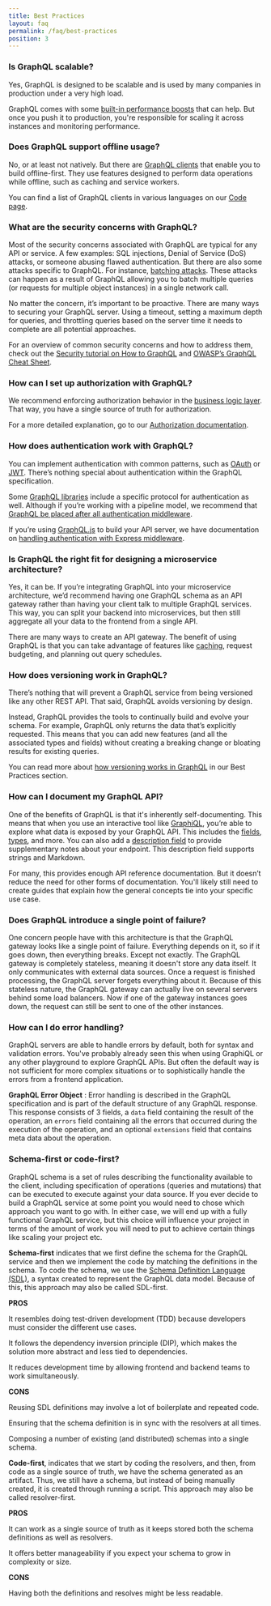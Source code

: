 ```yaml
---
title: Best Practices
layout: faq
permalink: /faq/best-practices
position: 3
---
```


### Is GraphQL scalable?

Yes, GraphQL is designed to be scalable and is used by many companies in production under a very high load.

GraphQL comes with some [built-in performance boosts](#how-does-graphql-affect-my-product-s-performance) that can help. But once you push it to production, you're responsible for scaling it across instances and monitoring performance.

### Does GraphQL support offline usage?

No, or at least not natively. But there are [GraphQL clients](#what-is-a-graphql-client-and-why-would-i-need-one) that enable you to build offline-first. They use features designed to perform data operations while offline, such as caching and service workers.

You can find a list of GraphQL clients in various languages on our [Code page](/code/).

### What are the security concerns with GraphQL?

Most of the security concerns associated with GraphQL are typical for any API or service. A few examples: SQL injections, Denial of Service (DoS) attacks, or someone abusing flawed authentication. But there are also some attacks specific to GraphQL. For instance, [batching attacks](https://cheatsheetseries.owasp.org/cheatsheets/GraphQL_Cheat_Sheet.html#batching-attacks). These attacks can happen as a result of GraphQL allowing you to batch multiple queries (or requests for multiple object instances) in a single network call. 

No matter the concern, it’s important to be proactive. There are many ways to securing your GraphQL server. Using a timeout, setting a maximum depth for queries, and throttling queries based on the server time it needs to complete are all potential approaches. 

For an overview of common security concerns and how to address them, check out the [Security tutorial on How to GraphQL](https://www.howtographql.com/advanced/4-security/) and [OWASP’s GraphQL Cheat Sheet](https://cheatsheetseries.owasp.org/cheatsheets/GraphQL_Cheat_Sheet.html).

### How can I set up authorization with GraphQL?

We recommend enforcing authorization behavior in the [business logic layer](/learn/thinking-in-graphs/#business-logic-layer). That way, you have a single source of truth for authorization. 

For a more detailed explanation, go to our [Authorization documentation](/learn/authorization/).

### How does authentication work with GraphQL?

You can implement authentication with common patterns, such as [OAuth](https://oauth.net/) or [JWT](https://jwt.io/). There’s nothing special about authentication within the GraphQL specification. 

Some [GraphQL libraries](/code/#language-support) include a specific protocol for authentication as well. Although if you’re working with a pipeline model, we recommend that [GraphQL be placed after all authentication middleware](/learn/serving-over-http/#web-request-pipeline).

If you’re using [GraphQL.js](/graphql-js/) to build your API server, we have documentation on [handling authentication with Express middleware](/graphql-js/authentication-and-express-middleware/).

### Is GraphQL the right fit for designing a microservice architecture?

Yes, it can be. If you’re integrating GraphQL into your microservice architecture, we’d recommend having one GraphQL schema as an API gateway rather than having your client talk to multiple GraphQL services. This way, you can split your backend into microservices, but then still aggregate all your data to the frontend from a single API.

There are many ways to create an API gateway. The benefit of using GraphQL is that you can take advantage of features like [caching](/learn/caching/), request budgeting, and planning out query schedules.

### How does versioning work in GraphQL?

There’s nothing that will prevent a GraphQL service from being versioned like any other REST API. That said, GraphQL avoids versioning by design. 

Instead, GraphQL provides the tools to continually build and evolve your schema. For example, GraphQL only returns the data that’s explicitly requested. This means that you can add new features (and all the associated types and fields) without creating a breaking change or bloating results for existing queries.

You can read more about [how versioning works in GraphQL](/learn/best-practices/#versioning) in our Best Practices section.

### How can I document my GraphQL API?

One of the benefits of GraphQL is that it's inherently self-documenting. This means that when you use an interactive tool like [GraphiQL](https://github.com/graphql/graphiql), you’re able to explore what data is exposed by your GraphQL API. This includes the [fields](/learn/queries/#fields), [types](/learn/schema/#type-system), and more. You can also add a [description field](https://spec.graphql.org/draft/#sec-Documentation) to provide supplementary notes about your endpoint. This description field supports strings and Markdown.

For many, this provides enough API reference documentation. But it doesn’t reduce the need for other forms of documentation. You'll likely still need to create guides that explain how the general concepts tie into your specific use case.

### Does GraphQL introduce a single point of failure?

One concern people have with this architecture is that the GraphQL gateway looks like a single point of failure. Everything depends on it, so if it goes down, then everything breaks. Except not exactly. The GraphQL gateway is completely stateless, meaning it doesn't store any data itself. It only communicates with external data sources. Once a request is finished processing, the GraphQL server forgets everything about it. Because of this stateless nature, the GraphQL gateway can actually live on several servers behind some load balancers. Now if one of the gateway instances goes down, the request can still be sent to one of the other instances.

### How can I do error handling?

GraphQL servers are able to handle errors by default, both for syntax and validation errors. You've probably already seen this when using GraphiQL or any other playground to explore GraphQL APIs. But often the default way is not sufficient for more complex situations or to sophistically handle the errors from a frontend application.

**GraphQL Error Object** : Error handling is described in the GraphQL specification and is part of the default structure of any GraphQL response. This response consists of 3 fields, a `data` field containing the result of the operation, an `errors` field containing all the errors that occurred during the execution of the operation, and an optional `extensions` field that contains meta data about the operation.

### Schema-first or code-first?

GraphQL schema is a set of rules describing the functionality available to the client, including specification of operations (queries and mutations) that can be executed to execute against your data source. If you ever decide to build a GraphQL service at some point you would need to chose which approach you want to go with. In either case, we will end up with a fully functional GraphQL service, but this choice will influence your project in terms of the amount of work you will need to put to achieve certain things like scaling your project etc.

**Schema-first** indicates that we first define the schema for the GraphQL service and then we implement the code by matching the definitions in the schema. To code the schema, we use the [Schema Definition Language (SDL)]('https://www.howtographql.com/basics/2-core-concepts/), a syntax created to represent the GraphQL data model. Because of this, this approach may also be called SDL-first.

**PROS**

It resembles doing test-driven development (TDD) because developers must consider the different use cases.

It follows the dependency inversion principle (DIP), which makes the solution more abstract and less tied to dependencies.

It reduces development time by allowing frontend and backend teams to work simultaneously.

**CONS**

Reusing SDL definitions may involve a lot of boilerplate and repeated code.

Ensuring that the schema definition is in sync with the resolvers at all times.

Composing a number of existing (and distributed) schemas into a single schema.

**Code-first**, indicates that we start by coding the resolvers, and then, from code as a single source of truth, we have the schema generated as an artifact. Thus, we still have a schema, but instead of being manually created, it is created through running a script. This approach may also be called resolver-first.

**PROS**

It can work as a single source of truth as it keeps stored both the schema definitions as well as resolvers.

It offers better manageability if you expect your schema to grow in complexity or size.

**CONS**

Having both the definitions and resolves might be less readable.
